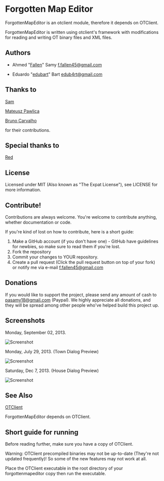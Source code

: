 # Forgotten Map Editor

ForgottenMapEditor is an otclient module, therefore it depends on OTClient.

ForgottenMapEditor is written using otclient's framework with modifications for reading and writing OT binary files and XML files.

## Authors

- Ahmed "[Fallen](https://github.com/decltype)" Samy <f.fallen45@gmail.com>

- Eduardo "[edubart](https://github.com/edubart/)" Bart <edub4rt@gmail.com>

## Thanks to

[Sam](https://github.com/TheSumm)

[Mateusz Pawlica](https://github.com/Crypton33)

[Bruno Carvalho](https://github.com/BrunoDCC)

for their contributions.

## Special thanks to

[Red](http://otland.net/members/red.13708/)

## License

Licensed under MIT (Also known as "The Expat License"),  see LICENSE for more information.

## Contribute!

Contributions are always welcome.  You're welcome to contribute anything, whether documentation or code.

If you're kind of lost on how to contribute, here is a short guide:

1. Make a GitHub account (if you don't have one) -
    GitHub have guidelines for newbies, so make sure to read them if you're lost.
2. Fork the repository
3. Commit your changes to YOUR repository.
4. Create a pull request (Click the pull request button on top of your fork) or
    notify me via e-mail <f.fallen45@gmail.com>

## Donations

If you would like to support the project, please send any amount of cash to <pasamy18@gmail.com> (Paypal).
We highly appreciate all donations, and they will be spread among other people who've helped build this project up.

## Screenshots

Monday, September 02, 2013.

![Screenshot](http://i.imgur.com/zcUeAyH.jpg)

Monday, July 29, 2013. (Town Dialog Preview)

![Screenshot](http://i.imgur.com/b2lQ8Ft.jpg)

Saturday, Dec 7, 2013. (House Dialog Preview)

![Screenshot](http://4.ii.gl/3551zW.png)

## See Also

[OTClient](https://github.com/edubart/otclient)

ForgottenMapEditor depends on OTClient.

## Short guide for running

Before reading further, make sure you have a copy of OTClient.

Warning: OTClient precompiled binaries may not be up-to-date (They're not updated frequently)!
So some of the new features may not work at all.

Place the OTClient executable in the root directory of your forgottenmapeditor copy then run the executable.

